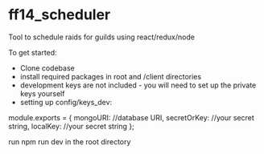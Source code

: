 # ff14_scheduler
Tool to schedule raids for guilds using react/redux/node

To get started: 

- Clone codebase
- install required packages in root and /client directories
- development keys are not included - you will need to set up the private keys yourself
- setting up config/keys_dev: 

module.exports = {
  mongoURI: //database URI,
  secretOrKey: //your secret string,
  localKey: //your secret string
};

run npm run dev in the root directory
